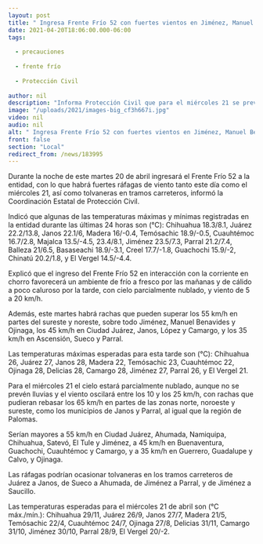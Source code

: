 ```yaml
---
layout: post
title: " Ingresa Frente Frío 52 con fuertes vientos en Jiménez, Manuel Benavides y Ojinaga"
date: 2021-04-20T18:06:00.000-06:00
tags:
  
  - precauciones
  
  - frente frío
  
  - Protección Civil
  
author: nil
description: "Informa Protección Civil que para el miércoles 21 se prevén tolvaneras en los tramos carreteros Juárez-Janos, Sueco-Ahumada, Jiménez-Parral y Jiménez-Saucillo, por lo que se pide tomar precauciones al transitar esas rutas"
image: "/uploads/2021/images-big_cf3h667i.jpg"
video: nil
audio: nil
alt: " Ingresa Frente Frío 52 con fuertes vientos en Jiménez, Manuel Benavides y Ojinaga"
front: false
section: "Local"
redirect_from: /news/183995
---
```


Durante la noche de este martes 20 de abril ingresará el Frente Frío 52 a la entidad, con lo que habrá fuertes ráfagas de viento tanto este día como el miércoles 21, así como tolvaneras en tramos carreteros, informó la Coordinación Estatal de Protección Civil.

 

Indicó que algunas de las temperaturas máximas y mínimas registradas en la entidad durante las últimas 24 horas son (°C): Chihuahua 18.3/8.1, Juárez 22.2/13.8, Janos 22.1/6, Madera 16/-0.4, Temósachic 18.9/-0.5, Cuauhtémoc 16.7/2.8, Majalca 13.5/-4.5, 23.4/8.1, Jiménez 23.5/7.3, Parral 21.2/7.4, Balleza 21/6.5, Basaseachi 18.9/-3.1, Creel 17.7/-1.8, Guachochi 15.9/-2, Chinatú 20.2/1.8, y El Vergel 14.5/-4.4.

 

Explicó que el ingreso del Frente Frío 52 en interacción con la corriente en chorro favorecerá un ambiente de frío a fresco por las mañanas y de cálido a poco caluroso por la tarde, con cielo parcialmente nublado, y viento de 5 a 20 km/h.

 

Además, este martes habrá rachas que pueden superar los 55 km/h en partes del sureste y noreste, sobre todo Jiménez, Manuel Benavides y Ojinaga, los 45 km/h en Ciudad Juárez, Janos, López y Camargo, y los 35 km/h en Ascensión, Sueco y Parral.

 

Las temperaturas máximas esperadas para esta tarde son (°C): Chihuahua 26, Juárez 27, Janos 28, Madera 22, Temósachic 23, Cuauhtémoc 22, Ojinaga 28, Delicias 28, Camargo 28, Jiménez 27, Parral 26, y El Vergel 21.

 

Para el miércoles 21 el cielo estará parcialmente nublado, aunque no se prevén lluvias y el viento oscilará entre los 10 y los 25 km/h, con rachas que pudieran rebasar los 65 km/h en partes de las zonas norte, noroeste y sureste, como los municipios de Janos y Parral, al igual que la región de Palomas.

 

Serían mayores a 55 km/h en Ciudad Juárez, Ahumada, Namiquipa, Chihuahua, Satevó, El Tule y Jiménez, a 45 km/h en Buenaventura, Guachochi, Cuauhtémoc y Camargo, y a 35 km/h en Guerrero, Guadalupe y Calvo, y Ojinaga.

 

Las ráfagas podrían ocasionar tolvaneras en los tramos carreteros de Juárez a Janos, de Sueco a Ahumada, de Jiménez a Parral, y de Jiménez a Saucillo.

 

Las temperaturas esperadas para el miércoles 21 de abril son (°C máx./mín.): Chihuahua 29/11, Juárez 26/9, Janos 27/7, Madera 21/5, Temósachic 22/4, Cuauhtémoc 24/7, Ojinaga 27/8, Delicias 31/11, Camargo 31/10, Jiménez 30/10, Parral 28/9, El Vergel 20/-2.